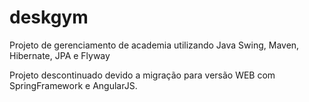 # deskgym

Projeto de gerenciamento de academia utilizando Java Swing, Maven, Hibernate, JPA e Flyway

Projeto descontinuado devido a migração para versão WEB com SpringFramework e AngularJS.
